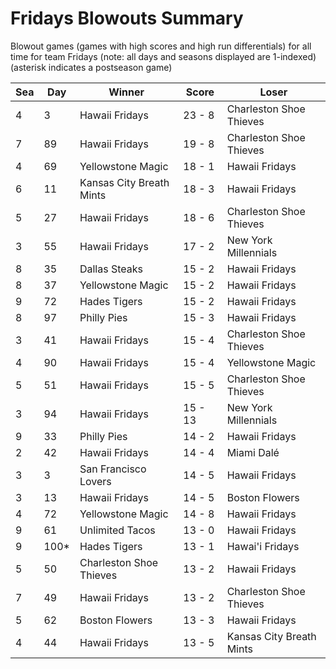 # Fridays Blowouts Summary



Blowout games (games with high scores and high run differentials) for all time for team Fridays (note: all days and seasons displayed are 1-indexed) (asterisk indicates a postseason game)


| Sea | Day | Winner | Score | Loser | 
| ------ |------ |------ |------ |------ |
| 4 | 3 | Hawaii Fridays | 23 - 8 | Charleston Shoe Thieves | 
| 7 | 89 | Hawaii Fridays | 19 - 8 | Charleston Shoe Thieves | 
| 4 | 69 | Yellowstone Magic | 18 - 1 | Hawaii Fridays | 
| 6 | 11 | Kansas City Breath Mints | 18 - 3 | Hawaii Fridays | 
| 5 | 27 | Hawaii Fridays | 18 - 6 | Charleston Shoe Thieves | 
| 3 | 55 | Hawaii Fridays | 17 - 2 | New York Millennials | 
| 8 | 35 | Dallas Steaks | 15 - 2 | Hawaii Fridays | 
| 8 | 37 | Yellowstone Magic | 15 - 2 | Hawaii Fridays | 
| 9 | 72 | Hades Tigers | 15 - 2 | Hawaii Fridays | 
| 8 | 97 | Philly Pies | 15 - 3 | Hawaii Fridays | 
| 3 | 41 | Hawaii Fridays | 15 - 4 | Charleston Shoe Thieves | 
| 4 | 90 | Hawaii Fridays | 15 - 4 | Yellowstone Magic | 
| 5 | 51 | Hawaii Fridays | 15 - 5 | Charleston Shoe Thieves | 
| 3 | 94 | Hawaii Fridays | 15 - 13 | New York Millennials | 
| 9 | 33 | Philly Pies | 14 - 2 | Hawaii Fridays | 
| 2 | 42 | Hawaii Fridays | 14 - 4 | Miami Dalé | 
| 3 | 3 | San Francisco Lovers | 14 - 5 | Hawaii Fridays | 
| 3 | 13 | Hawaii Fridays | 14 - 5 | Boston Flowers | 
| 4 | 72 | Yellowstone Magic | 14 - 8 | Hawaii Fridays | 
| 9 | 61 | Unlimited Tacos | 13 - 0 | Hawaii Fridays | 
| 9 | 100* | Hades Tigers | 13 - 1 | Hawai'i Fridays | 
| 5 | 50 | Charleston Shoe Thieves | 13 - 2 | Hawaii Fridays | 
| 7 | 49 | Hawaii Fridays | 13 - 2 | Charleston Shoe Thieves | 
| 5 | 62 | Boston Flowers | 13 - 3 | Hawaii Fridays | 
| 4 | 44 | Hawaii Fridays | 13 - 5 | Kansas City Breath Mints | 


